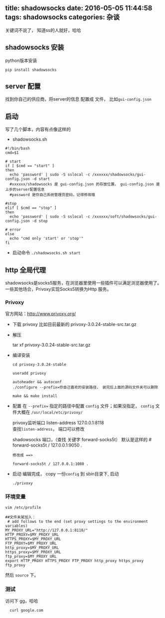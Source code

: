 title: shadowsocks
date: 2016-05-05 11:44:58
tags: shadowsocks
categories: 杂谈
---

关键词不说了， 知道ss的人就好，哈哈

<!-- more -->


## shadowsocks 安装
python版本安装

```
pip install shadowsocks
```

## server 配置
找到你自己的供应商，将server的信息 配置成 文件， 比如`gui-config.json`

## 启动
写了几个脚本，内容有点像这样的

* shadowsocks.sh
```
#!/bin/bash
cmd=$1

# start
if [ $cmd == "start" ]
then
  echo 'password' | sudo -S sslocal -c /xxxxxx/shadowsocks/gui-config.json -d start 
  #xxxxxx/shadowsocks 是 gui-config.json 的存放位置， gui-config.json 是上步的server配置信息
  #password 是你自己系统管理员密码，记得修改哦
  
#stop
elif [ $cmd == "stop" ]
then
  echo 'password' | sudo -S sslocal -c /xxxxxx/soft/shadowsocks/gui-config.json -d stop

# error
else
  echo "cmd only 'start' or 'stop'"
fi
```

* 启动命令
`./shadowsocks.sh start`

## http 全局代理
shadowsocks是socks5服务，在浏览器里使用一些插件可以满足浏览器使用了。一些其他场合，Privoxy实现Socks5转换为Http 服务。

### Privoxy

官方网站：http://www.privoxy.org/ 

* 下载 privoxy
比如目前最新的  privoxy-3.0.24-stable-src.tar.gz

* 解压

    tar xf privoxy-3.0.24-stable-src.tar.gz
    
* 编译安装


      cd privoxy-3.0.24-stable
	
      useradd privoxy
	
      autoheader && autoconf
      ./configure --prefix=你自己喜欢的安装路径， 装完后上面的源码文件夹可以删除
	
      make && make install


* 配置 
在 `--prefix=` 指定的路径中配置 `config` 文件；如果没指定， `config` 文件大概在 `/usr/local/etc/privoxy/`
  
  privoxy监听端口 
      listen-address 127.0.0.1:8118  
  查找`listen-address`， 端口可以修改
    
  shadowsocks 端口，（查找 关键字 forward-socks5t） 默认是这样的
      # forward-socks5t / 127.0.0.1:9050 .
	
      修改成 ==> 
	
      forward-socks5t / 127.0.0.1:1080 .

* 启动
编辑完成， copy 一份`config` 到 sbin目录下, 启动

      ./privoxy

### 环境变量
```
vim /etc/profile

##文件末尾加入：
 # add follows to the end (set proxy settings to the environment variables)
MY_PROXY_URL="http://127.0.0.1:8118/"
HTTP_PROXY=$MY_PROXY_URL
HTTPS_PROXY=$MY_PROXY_URL
FTP_PROXY=$MY_PROXY_URL
http_proxy=$MY_PROXY_URL
https_proxy=$MY_PROXY_URL
ftp_proxy=$MY_PROXY_URL
export HTTP_PROXY HTTPS_PROXY FTP_PROXY http_proxy https_proxy ftp_proxy
```

然后 `source` 下。

### 测试
访问下 gg，哈哈

      curl google.com
